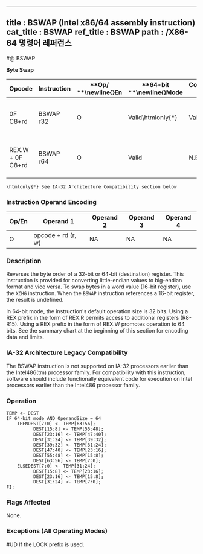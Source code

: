 ----------------------------
title : BSWAP (Intel x86/64 assembly instruction)
cat_title : BSWAP
ref_title : BSWAP
path : /X86-64 명령어 레퍼런스
----------------------------
#@ BSWAP

**Byte Swap**

|**Opcode**|**Instruction**|**Op/ **\newline{}**En**|**64-bit **\newline{}**Mode**|**Compat/**\newline{}**Leg Mode**|**Description**|
|----------|---------------|------------------------|-----------------------------|---------------------------------|---------------|
|0F C8+rd|BSWAP r32|O|Valid\htmlonly{*}|Valid|Reverses the byte order of a 32-bit register.|
|REX.W + 0F C8+rd|BSWAP r64|O|Valid|N.E.|Reverses the byte order of a 64-bit register.|

```note
\htmlonly{*} See IA-32 Architecture Compatibility section below
```
### Instruction Operand Encoding


|Op/En|Operand 1|Operand 2|Operand 3|Operand 4|
|-----|---------|---------|---------|---------|
|O|opcode + rd (r, w)|NA|NA|NA|
### Description


Reverses the byte order of a 32-bit or 64-bit (destination) register. This instruction is provided for converting little-endian values to big-endian format and vice versa. To swap bytes in a word value (16-bit register), use the `XCHG` instruction. When the `BSWAP` instruction references a 16-bit register, the result is undefined.

In 64-bit mode, the instruction's default operation size is 32 bits. Using a REX prefix in the form of REX.R permits access to additional registers (R8-R15). Using a REX prefix in the form of REX.W promotes operation to 64 bits. See the summary chart at the beginning of this section for encoding data and limits.

### IA-32 Architecture Legacy Compatibility


The BSWAP instruction is not supported on IA-32 processors earlier than the Intel486(tm) processor family. For compatibility with this instruction, software should include functionally equivalent code for execution on Intel processors earlier than the Intel486 processor family.


### Operation

```info-verb
TEMP <- DEST
IF 64-bit mode AND OperandSize = 64
    THENDEST[7:0] <- TEMP[63:56];
          DEST[15:8] <- TEMP[55:48];
          DEST[23:16] <- TEMP[47:40];
          DEST[31:24] <- TEMP[39:32];
          DEST[39:32] <- TEMP[31:24];
          DEST[47:40] <- TEMP[23:16];
          DEST[55:48] <- TEMP[15:8];
          DEST[63:56] <- TEMP[7:0];
    ELSEDEST[7:0] <- TEMP[31:24];
          DEST[15:8] <- TEMP[23:16];
          DEST[23:16] <- TEMP[15:8];
          DEST[31:24] <- TEMP[7:0];
FI;
```
### Flags Affected


None.

### Exceptions (All Operating Modes)


#UD  If the LOCK prefix is used.

